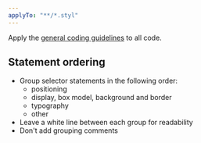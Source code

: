 ```yaml
---
applyTo: "**/*.styl"
---
```


Apply the [general coding guidelines](./.instructions.md) to all code.

## Statement ordering
- Group selector statements in the following order:
  - positioning
  - display, box model, background and border
  - typography
  - other
- Leave a white line between each group for readability
- Don't add grouping comments